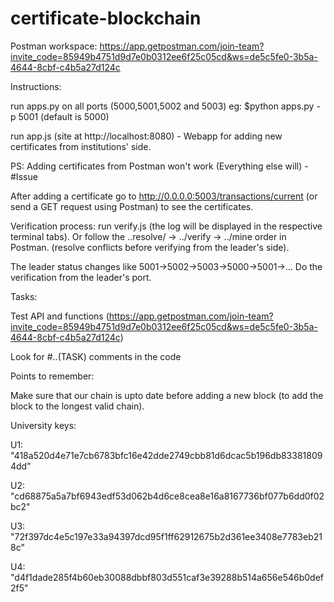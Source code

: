 # certificate-blockchain

Postman workspace: https://app.getpostman.com/join-team?invite_code=85949b4751d9d7e0b0312ee6f25c05cd&ws=de5c5fe0-3b5a-4644-8cbf-c4b5a27d124c


Instructions:

run apps.py on all ports (5000,5001,5002 and 5003) eg: $python apps.py -p 5001 (default is 5000)

run app.js (site at http://localhost:8080) - Webapp for adding new certificates from institutions' side.

PS: Adding certificates from Postman won't work (Everything else will) - #Issue

After adding a certificate go to http://0.0.0.0:5003/transactions/current (or send a GET request using Postman) to see the certificates.

Verification process: run verify.js (the log will be displayed in the respective terminal tabs). Or follow the ..resolve/ -> ../verify -> ../mine order in Postman. (resolve conflicts before verifying from the leader's side).

The leader status changes like 5001->5002->5003->5000->5001->... Do the verification from the leader's port. 


Tasks:

Test API and functions (https://app.getpostman.com/join-team?invite_code=85949b4751d9d7e0b0312ee6f25c05cd&ws=de5c5fe0-3b5a-4644-8cbf-c4b5a27d124c)

Look for #..(TASK) comments in the code


Points to remember: 

Make sure that our chain is upto date before adding a new block (to add the block to the longest valid chain).

University keys:

U1:  "418a520d4e71e7cb6783bfc16e42dde2749cbb81d6dcac5b196db833818094dd"

U2:  "cd68875a5a7bf6943edf53d062b4d6ce8cea8e16a8167736bf077b6dd0f02bc2"

U3:  "72f397dc4e5c197e33a94397dcd95f1ff62912675b2d361ee3408e7783eb218c"

U4:  "d4f1dade285f4b60eb30088dbbf803d551caf3e39288b514a656e546b0def2f5"



